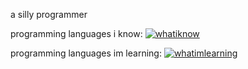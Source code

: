 a silly programmer

programming languages i know: 
[![whatiknow](https://skillicons.dev/icons?i=js,lua)](https://skillicons.dev)

programming languages im learning:
[![whatimlearning](https://skillicons.dev/icons?i=rust,python)](https://skillicons.dev)
